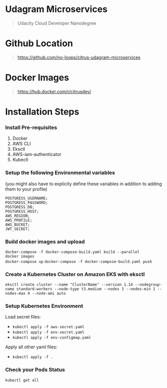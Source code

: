 # Udagram Microservices
> Udacity Cloud Developer Nanodegree

# Github Location
> https://github.com/no-loops/citrus-udagram-microservices

# Docker Images
> https://hub.docker.com/r/citrusdev/

# Installation Steps
### Install Pre-requisites
1. Docker 
2. AWS CLI
3. Eksctl
4. AWS-iam-authenticator
5. Kubectl

### Setup the following Environmental variables 
(you might also have to explicity define these variables in addition to adding them to your profile)
```
POSTGRESS_USERNAME;
POSTGRESS_PASSWORD;
POSTGRESS_DB;
POSTGRESS_HOST;
AWS_REGION;
AWS_PROFILE;
AWS_BUCKET;
JWT_SECRET;
```

### Build docker images and upload
`docker-compose -f docker-compose-build.yaml build --parallel`  
`docker images`  
`docker-compose up`
`docker-compose -f docker-compose-build.yaml push`

### Create a Kubernetes Cluster on Amazon EKS with eksctl
`eksctl create cluster --name "ClusterName" --version 1.14 --nodegroup-name standard-workers --node-type t3.medium --nodes 3 --nodes-min 1 --nodes-max 4 --node-ami auto`

 ### Setup Kubernetes Environment

Load secret files:
- `kubectl apply -f aws-secret.yaml`
- `kubectl apply -f env-secret.yaml`
- `kubectl apply -f env-configmap.yaml`  

Apply all other yaml files:
- `kubectl apply -f .`

### Check your Pods Status

`kubectl get all`

